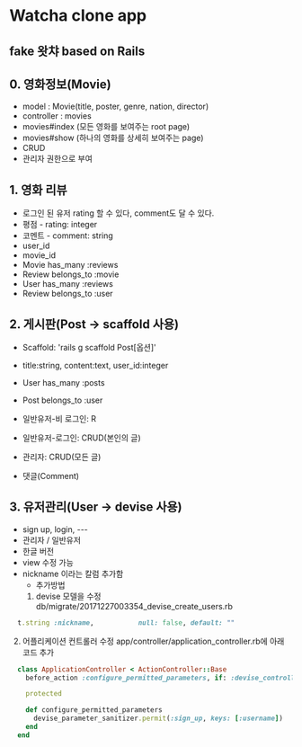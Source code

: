# Watcha clone app
fake 왓챠 based on Rails
---
## 0. 영화정보(Movie)
- model : Movie(title, poster, genre, nation, director)
- controller : movies
- movies#index (모든 영화를 보여주는 root page)
- movies#show (하나의 영화를 상세히 보여주는 page)
- CRUD
- 관리자 권한으로 부여

## 1. 영화 리뷰
- 로그인 된 유저 rating 할 수 있다, comment도 달 수 있다.
- 평점 - rating: integer
- 코멘트 - comment: string
- user_id
- movie_id
- Movie has_many :reviews
- Review belongs_to :movie
- User has_many :reviews
- Review belongs_to :user

## 2. 게시판(Post -> scaffold 사용)
- Scaffold: 'rails g scaffold Post[옵션]'
- title:string, content:text, user_id:integer
- User has_many :posts
- Post belongs_to :user
- 일반유저-비 로그인: R
- 일반유저-로그인: CRUD(본인의 글)

- 관리자: CRUD(모든 글)
- 댓글(Comment)

## 3. 유저관리(User -> devise 사용)
- sign up, login, ---
- 관리자 / 일반유저
- 한글 버전
- view 수정 가능
- nickname 이라는 칼럼 추가함
  * 추가방법
  1. devise 모델을 수정
    db/migrate/20171227003354_devise_create_users.rb
```ruby
  t.string :nickname,           null: false, default: ""
```
  2. 어플리케이션 컨트롤러 수정
    app/controller/application_controller.rb에 아래 코드 추가
```ruby
  class ApplicationController < ActionController::Base
    before_action :configure_permitted_parameters, if: :devise_controller?

    protected

    def configure_permitted_parameters
      devise_parameter_sanitizer.permit(:sign_up, keys: [:username])
    end
  end
```

